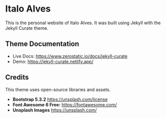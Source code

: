 # Italo Alves

This is the personal website of Italo Alves. It was built using Jekyll with the Jekyll Curate theme.

## Theme Documentation

* Live Docs: https://www.zerostatic.io/docs/jekyll-curate
* Demo: https://jekyll-curate.netlify.app/

## Credits

This theme uses open-source libraries and assets.

- **Bootstrap 5.3.2** https://unsplash.com/license
- **Font Awesome 6 Free:** https://fontawesome.com/
- **Unsplash Images** https://unsplash.com/
